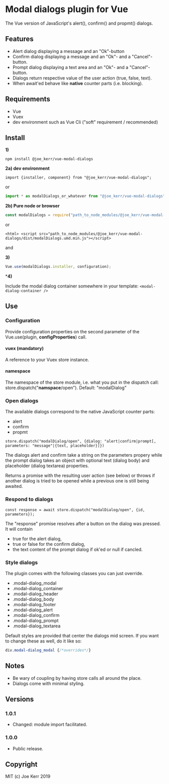 # Modal dialogs plugin for Vue

The Vue version of JavaScript's alert(), confirm() and propmt() dialogs.


## Features
- Alert dialog displaying a message and an "Ok"-button
- Confirm dialog displaying a message and an "Ok"- and a "Cancel"-button.
- Prompt dialog displaying a text area and an "Ok"- and a "Cancel"-button.
- Dialogs return respective value of the user action (true, false, text).
- When await'ed behave like **native** counter parts (i.e. blocking).


## Requirements

- Vue
- Vuex
- dev environment such as Vue Cli ("soft" requirement / recommended)


## Install

**1)**
```
npm install @joe_kerr/vue-modal-dialogs
```

**2a) dev environment**

```
import {installer, component} from "@joe_kerr/vue-modal-dialogs"; 
```

or

```javascript
import * as modalDialogs_or_whatever from "@joe_kerr/vue-modal-dialogs"; 
```

**2b) Pure node or browser**

```javascript
const modalDialogs = require("path_to_node_modules/@joe_kerr/vue-modal-dialogs/dist/modalDialogs.common.min.js");
```

or

```
<html> <script src="path_to_node_modules/@joe_kerr/vue-modal-dialogs/dist/modalDialogs.umd.min.js"></script>
```

and 

<link rel="stylesheet" href="path_to_node_modules/@joe_kerr/vue-modal-dialogs/dist/modalDialogs.css">



**3)**

```javascript
Vue.use(modalDialogs.installer, configuration); 
```

***4)**

Include the modal dialog container somewhere in your template: ```<modal-dialog-container />```


## Use

### Configuration

Provide configuration properties on the second parameter of the Vue.use(plugin, **configProperties**) call.

#### vuex (mandatory)

A reference to your Vuex store instance.


#### namespace

The namespace of the store module, i.e. what you put in the dispatch call: store.dispatch("**namspace**/open"). Default: "modalDialog"


### Open dialogs

The available dialogs correspond to the native JavaScript counter parts:
- alert
- confirm
- propmt
```
store.dispatch("modalDialog/open", {dialog: "alert|confirm|prompt[, parameters: "message"|{text, placeholder}]})
```

The dialogs alert and confirm take a string on the parameters propery while the prompt dialog takes an object with optional text (dialog body) and placeholder (dialog textarea) properties.

Returns a promise with the resulting user action (see below) or throws if another dialog is tried to be opened while a previous one is still being awaited.


### Respond to dialogs
```
const response = await store.dispatch("modalDialog/open", {id, parameters});
```
The "response" promise resolves after a button on the dialog was pressed. It will contain
- true for the alert dialog,
- true or false for the confirm dialog,
- the text content of the prompt dialog if ok'ed or null if cancled.


### Style dialogs

The plugin comes with the following classes you can just override.

- .modal-dialog_modal
- .modal-dialog_container
- .modal-dialog_header
- .modal-dialog_body
- .modal-dialog_footer
- .modal-dialog_alert
- .modal-dialog_confirm
- .modal-dialog_prompt
- .modal-dialog_textarea

Default styles are provided that center the dialogs mid screen. If you want to change these as well, do it like so: 

```css
div.modal-dialog_modal {/*overrides*/}
```


## Notes

- Be wary of coupling by having store calls all around the place. 
- Dialogs come with minimal styling.


## Versions

### 1.0.1
- Changed: module import facilitated.

### 1.0.0
- Public release.


## Copyright

MIT (c) Joe Kerr 2019

